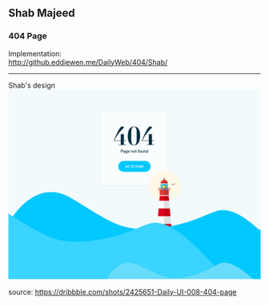 ## Shab Majeed
### 404 Page

Implementation:  
<http://github.eddiewen.me/DailyWeb/404/Shab/>

----
Shab's design
![404](404.jpg)

source: <https://dribbble.com/shots/2425651-Daily-UI-008-404-page>